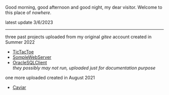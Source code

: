 Good morning, good afternoon and good night, my dear visitor.
Welcome to this place of *nowhere*.

latest update 3/6/2023
________
three past projects uploaded from my original *gitee* account
created in Summer 2022
- [TicTacToe](https://github.com/Ting2004/TicTacToe)
- [SompleWebServer](https://github.com/Ting2004/SimpleWebServer)
- [OracleSQLClient](https://github.com/Ting2004/OracleSQLClient) <br />
*they possibly may not run, uploaded just for documentation purpose*

one more uploaded
created in August 2021
- [Caviar](https://github.com/Ting2004/Caviar)





<!---
Ting2004/Ting2004 is a ✨ special ✨ repository because its `README.md` (this file) appears on your GitHub profile.
You can click the Preview link to take a look at your changes.
--->

